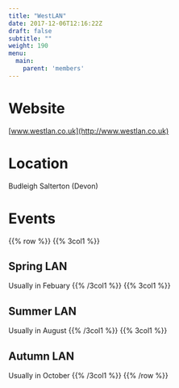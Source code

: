 ```yaml
---
title: "WestLAN"
date: 2017-12-06T12:16:22Z
draft: false
subtitle: ""
weight: 190
menu:
  main:
    parent: 'members'
---
```

# Website
[www.westlan.co.uk](http://www.westlan.co.uk)
# Location
Budleigh Salterton (Devon)
# Events
{{% row %}}
{{% 3col1 %}}
## Spring LAN
Usually in Febuary
{{% /3col1 %}}
{{% 3col1 %}}
## Summer LAN
Usually in August
{{% /3col1 %}}
{{% 3col1 %}}
## Autumn LAN
Usually in October
{{% /3col1 %}}
{{% /row %}}

